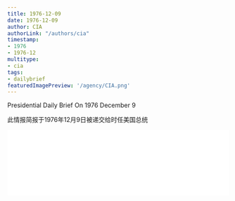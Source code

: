 ```yaml
---
title: 1976-12-09
date: 1976-12-09
author: CIA 
authorLink: "/authors/cia"
timestamp: 
- 1976
- 1976-12
multitype: 
- cia
tags: 
- dailybrief
featuredImagePreview: '/agency/CIA.png'
---
```



Presidential Daily Brief On 1976 December 9

此情报简报于1976年12月9日被递交给时任美国总统

<!--more-->





<div id="over" style="width:100%; overflow:hidden"> <iframe id="sFrame" name="sFrame" frameborder="no" border="0"  allowfullscreen marginwidth="0" scrolling="no" src = " /CIA/1976-12-09.html "  style = " position:absulute; width: 806px; top: 300;" > </iframe> </div>